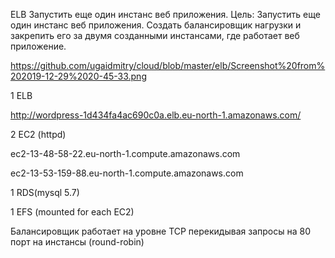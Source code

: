 ELB
Запустить еще один инстанс веб приложения.
Цель: Запустить еще один инстанс веб приложения. Создать балансировщик нагрузки и закрепить его за двумя созданными инстансами, где работает веб приложение.

https://github.com/ugaidmitry/cloud/blob/master/elb/Screenshot%20from%202019-12-29%2020-45-33.png

1 ELB

http://wordpress-1d434fa4ac690c0a.elb.eu-north-1.amazonaws.com/

2 EC2 (httpd)

ec2-13-48-58-22.eu-north-1.compute.amazonaws.com

ec2-13-53-159-88.eu-north-1.compute.amazonaws.com

1 RDS(mysql 5.7)

1 EFS (mounted for each EC2)

 Балансировщик работает на уровне TCP перекидывая запросы на 80 порт на инстансы (round-robin)
 

